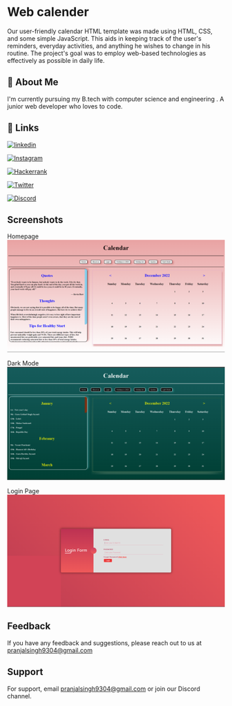 
# Web calender

Our user-friendly calendar HTML template was made using HTML, CSS, and some simple JavaScript. This aids in keeping track of the user's reminders, everyday activities, and anything he wishes to change in his routine. The project's goal was to employ web-based technologies as effectively as possible in daily life.


## 🚀 About Me
I'm currently pursuing my B.tech with computer science and engineering .
A junior web developer who loves to code.


## 🔗 Links
[![linkedin](https://img.shields.io/badge/pranjalsingh03-0A66C2?style=for-the-badge&logo=linkedin&logoColor=white)](https://www.linkedin.com/in/pranjalsingh03/) 

[![Instagram](https://img.shields.io/badge/king_of_hearts728-E4405F?style=for-the-badge&logo=instagram&logoColor=white)](https://www.instagram.com/king_of_hearts728/)

[![Hackerrank](https://img.shields.io/badge/pranjalmagansin1-2EC866?style=for-the-badge&logo=HackerRank&logoColor=white)](https://www.hackerrank.com/pranjalmagansin1) 

[![Twitter](https://img.shields.io/badge/pranjal9304-1DA1F2?style=for-the-badge&logo=twitter&logoColor=white)](https://twitter.com/pranjal9304)

[![Discord](https://img.shields.io/badge/Discord-5865F2?style=for-the-badge&logo=discord&logoColor=white)](https://discord.gg/CZVdnFDd)



## Screenshots
Homepage
![App Screenshot](https://github.com/pranjalsingh03/Web-calender/blob/main/IMAGES/Homepage1.png?raw=true)

Dark Mode
![Screenshots](https://github.com/pranjalsingh03/Web-calender/blob/main/IMAGES/dark.png?raw=true)

Login Page 
![Screenshots](https://github.com/pranjalsingh03/Web-calender/blob/main/IMAGES/loginpage.png?raw=true)


## Feedback

If you have any feedback and suggestions, please reach out to us at pranjalsingh9304@gmail.com


## Support

For support, email pranjalsingh9304@gmail.com or join our Discord channel.

